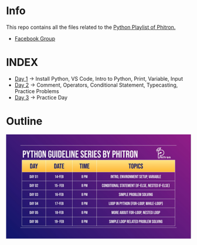 # Info

This repo contains all the files related to the [Python Playlist of Phitron.](https://www.youtube.com/watch?v=F6yB8CqTqaU&list=PLiwblITDIFbhbFdtDA8ON14reAlDL0AUq)

- [Facebook Group](https://www.facebook.com/groups/youngcodersLP)

# INDEX

- [Day 1](/notes/day-1.md) → Install Python, VS Code, Intro to Python, Print, Variable, Input
- [Day 2](/notes/day-2.md) → Comment, Operators, Conditional Statement, Typecasting, Practice Problems
- [Day 3](/notes/day-3.md) → Practice Day

# Outline

![](/group-image/outline-1.jpg)